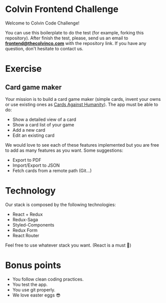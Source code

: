 # Colvin Frontend Challenge

Welcome to Colvin Code Challenge!

You can use this boilerplate to do the test (for example, forking this repository). After finish the test, please, send us an email to **frontend@thecolvinco.com** with the repository link. If you have any question, don't hesitate to contact us.

# Exercise

## Card game maker

Your mission is to build a card game maker (simple cards, invent your owns or use existing ones as [Cards Against Humanity](https://cardsagainsthumanity.com/)). The app must be able to do:

- Show a detailed view of a card
- Show a card list of your game
- Add a new card
- Edit an existing card

We would love to see each of these features implemented but you are free to add as many features as you want. Some suggestions:

- Export to PDF
- Import/Export to JSON
- Fetch cards from a remote path (Git...)

# Technology

Our stack is composed by the following technologies:

- React + Redux
- Redux-Saga
- Styled-Components
- Redux Form
- React Router

Feel free to use whatever stack you want. (React is a must 😬)

# Bonus points

- You follow clean coding practices.
- You test the app.
- You use git properly.
- We love easter eggs 😎
